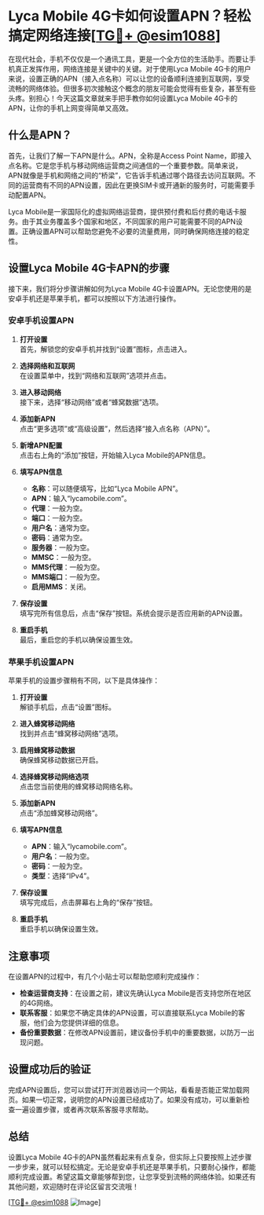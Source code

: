 # Lyca Mobile 4G卡如何设置APN？轻松搞定网络连接[[TG💪+ @esim1088](https://t.me/s/esim1088)]

在现代社会，手机不仅仅是一个通讯工具，更是一个全方位的生活助手。而要让手机真正发挥作用，网络连接是关键中的关键。对于使用Lyca Mobile 4G卡的用户来说，设置正确的APN（接入点名称）可以让您的设备顺利连接到互联网，享受流畅的网络体验。但很多初次接触这个概念的朋友可能会觉得有些复杂，甚至有些头疼。别担心！今天这篇文章就来手把手教你如何设置Lyca Mobile 4G卡的APN，让你的手机上网变得简单又高效。

## 什么是APN？

首先，让我们了解一下APN是什么。APN，全称是Access Point Name，即接入点名称。它是您手机与移动网络运营商之间通信的一个重要参数。简单来说，APN就像是手机和网络之间的“桥梁”，它告诉手机通过哪个路径去访问互联网。不同的运营商有不同的APN设置，因此在更换SIM卡或开通新的服务时，可能需要手动配置APN。

Lyca Mobile是一家国际化的虚拟网络运营商，提供预付费和后付费的电话卡服务。由于其业务覆盖多个国家和地区，不同国家的用户可能需要不同的APN设置。正确设置APN可以帮助您避免不必要的流量费用，同时确保网络连接的稳定性。

## 设置Lyca Mobile 4G卡APN的步骤

接下来，我们将分步骤讲解如何为Lyca Mobile 4G卡设置APN。无论您使用的是安卓手机还是苹果手机，都可以按照以下方法进行操作。

### **安卓手机设置APN**

1. **打开设置**  
   首先，解锁您的安卓手机并找到“设置”图标，点击进入。

2. **选择网络和互联网**  
   在设置菜单中，找到“网络和互联网”选项并点击。

3. **进入移动网络**  
   接下来，选择“移动网络”或者“蜂窝数据”选项。

4. **添加新APN**  
   点击“更多选项”或“高级设置”，然后选择“接入点名称（APN）”。

5. **新增APN配置**  
   点击右上角的“添加”按钮，开始输入Lyca Mobile的APN信息。

6. **填写APN信息**  
   - **名称**：可以随便填写，比如“Lyca Mobile APN”。
   - **APN**：输入“lycamobile.com”。
   - **代理**：一般为空。
   - **端口**：一般为空。
   - **用户名**：通常为空。
   - **密码**：通常为空。
   - **服务器**：一般为空。
   - **MMSC**：一般为空。
   - **MMS代理**：一般为空。
   - **MMS端口**：一般为空。
   - **启用MMS**：关闭。

7. **保存设置**  
   填写完所有信息后，点击“保存”按钮。系统会提示是否应用新的APN设置。

8. **重启手机**  
   最后，重启您的手机以确保设置生效。

### **苹果手机设置APN**

苹果手机的设置步骤稍有不同，以下是具体操作：

1. **打开设置**  
   解锁手机后，点击“设置”图标。

2. **进入蜂窝移动网络**  
   找到并点击“蜂窝移动网络”选项。

3. **启用蜂窝移动数据**  
   确保蜂窝移动数据已开启。

4. **选择蜂窝移动网络选项**  
   点击您当前使用的蜂窝移动网络名称。

5. **添加新APN**  
   点击“添加蜂窝移动网络”。

6. **填写APN信息**  
   - **APN**：输入“lycamobile.com”。
   - **用户名**：一般为空。
   - **密码**：一般为空。
   - **类型**：选择“IPv4”。

7. **保存设置**  
   填写完成后，点击屏幕右上角的“保存”按钮。

8. **重启手机**  
   重启手机以确保设置生效。

## 注意事项

在设置APN的过程中，有几个小贴士可以帮助您顺利完成操作：

- **检查运营商支持**：在设置之前，建议先确认Lyca Mobile是否支持您所在地区的4G网络。
- **联系客服**：如果您不确定具体的APN设置，可以直接联系Lyca Mobile的客服，他们会为您提供详细的信息。
- **备份重要数据**：在修改APN设置前，建议备份手机中的重要数据，以防万一出现问题。

## 设置成功后的验证

完成APN设置后，您可以尝试打开浏览器访问一个网站，看看是否能正常加载网页。如果一切正常，说明您的APN设置已经成功了。如果没有成功，可以重新检查一遍设置步骤，或者再次联系客服寻求帮助。

## 总结

设置Lyca Mobile 4G卡的APN虽然看起来有点复杂，但实际上只要按照上述步骤一步步来，就可以轻松搞定。无论是安卓手机还是苹果手机，只要耐心操作，都能顺利完成设置。希望这篇文章能够帮到您，让您享受到流畅的网络体验。如果还有其他问题，欢迎随时在评论区留言交流哦！

[[TG💪+ @esim1088](https://t.me/s/esim1088) ![Image](https://i.postimg.cc/4NQfJmqS/Snipaste-2025-05-13-00-14-12.png)]